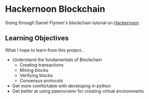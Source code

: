 # Hackernoon Blockchain

Going through Daniel Flymen's blockchain tutorial on [Hackernoon](https://hackernoon.com/learn-blockchains-by-building-one-117428612f46)

## Learning Objectives

What I hope to learn from this project...

* Understand the fundamentals of Blockchain
    * Creating transactions
    * Mining blocks
    * Verifying blocks
    * Consensus protocols
* Get more comfortable with developing in python
* Get better at using pipenv/venv for creating virtual environments